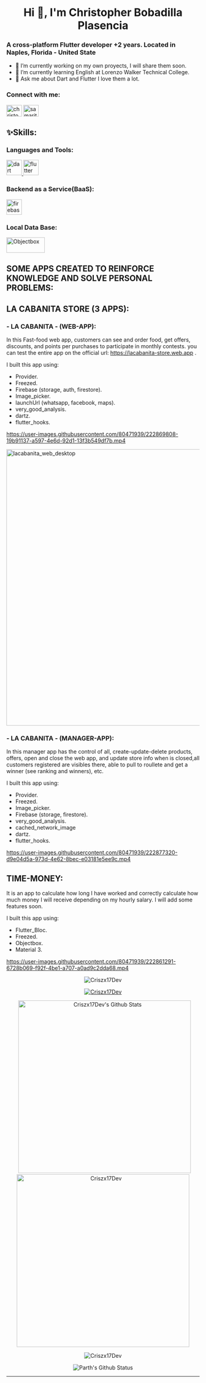 <h1 align="center">Hi 👋, I'm Christopher Bobadilla Plasencia</h1>



<h3 >A cross-platform Flutter developer +2 years.
Located in Naples, Florida - United State</h3>


- 🔭 I’m currently working on my own proyects, I will share them soon.
- 🌱 I’m currently learning English at Lorenzo Walker Technical College.
- 💬 Ask me about Dart and Flutter I love them a lot.

<h3 align="left">Connect with me:</h3>
<p align="left">
<a href="https://www.linkedin.com/in/christopher-bobadilla-plasencia" target="blank"><img align="center" src="https://raw.githubusercontent.com/rahuldkjain/github-profile-readme-generator/master/src/images/icons/Social/linked-in-alt.svg" alt="christopher-bobadilla-plasencia" height="30" width="40" /></a>
<a href="https://discord.gg/Christopher Bobadilla Plasencia#2295" target="blank"><img align="center" src="https://raw.githubusercontent.com/rahuldkjain/github-profile-readme-generator/master/src/images/icons/Social/discord.svg" alt="samaritanodev#4038" height="30" width="40" /></a>
</p>

<h2 align="left">✨Skills:</h2>


<h3 align="left">Languages and Tools:</h3>
<p align="left"> <a href="https://dart.dev" target="_blank" rel="noreferrer"> <img src="https://www.vectorlogo.zone/logos/dartlang/dartlang-icon.svg" alt="dart" width="40" height="40"/> </a>  <a href="https://flutter.dev" target="_blank" rel="noreferrer"> <img src="https://www.vectorlogo.zone/logos/flutterio/flutterio-icon.svg" alt="flutter" width="40" height="40"/> </a> <a href="https://developer.mozilla.org/en-US/docs/Web/JavaScript" width="40" height="40"/> </a> </p>

<h3 align="left">Backend as a Service(BaaS):</h3>
<p align="left">
<a href="https://firebase.google.com/" target="_blank"> <img src="https://www.vectorlogo.zone/logos/firebase/firebase-icon.svg" alt="firebase" width="40" height="40"/> </a> 
  
<h3 align="left">Local Data Base:</h3>
</p>
<p align="left">
<a href="https://objectbox.io/crud-flutter-database/" target="_blank"> <img src="https://raw.githubusercontent.com/objectbox/objectbox-dart/main/.github/logo.png" alt="Objectbox" width="100" height="40"/> </a> 
</p>





<h2 align="left">SOME APPS CREATED TO REINFORCE KNOWLEDGE AND SOLVE PERSONAL PROBLEMS:</h2>

<h2 align="left">LA CABANITA STORE (3 APPS):</h2>
<h3 align="left">- LA CABANITA - (WEB-APP):</h3>
 
In this Fast-food web app, customers can see and order food, get offers, discounts, and points per purchases to participate in monthly contests.
you can test the entire app on the official url: https://lacabanita-store.web.app . 

I built this app using:
- Provider.
- Freezed.
- Firebase (storage, auth, firestore).
- Image_picker.
- launchUrl (whatsapp, facebook, maps).
- very_good_analysis.
- dartz.
- flutter_hooks.

https://user-images.githubusercontent.com/80471939/222869808-19b91137-a597-4e6d-92d1-13f3b549df7b.mp4 

<img width="720" alt="lacabanita_web_desktop" src="https://user-images.githubusercontent.com/80471939/222874773-c58a58ac-dea2-49b5-94ea-24ce245f05c9.png">


<h3 align="left">- LA CABANITA - (MANAGER-APP):</h3>

In this manager app has the control of all, create-update-delete products, offers, open and close the web app, and update store info when is closed,all customers registered are visibles there, able to pull to roullete and get a winner (see ranking and winners), etc.

I built this app using:
- Provider.
- Freezed.
- Image_picker.
- Firebase (storage, firestore).
- very_good_analysis.
- cached_network_image
- dartz.
- flutter_hooks.

https://user-images.githubusercontent.com/80471939/222877320-d9e04d5a-973d-4e62-8bec-e03181e5ee9c.mp4



<h3 align="left"></h3>


<h2 align="left">TIME-MONEY:</h2>

It is an app to calculate how long I have worked and correctly calculate how much money I will receive depending on my hourly salary. 
I will add some features soon.

I built this app using:
- Flutter_Bloc.
- Freezed.
- Objectbox.
- Material 3.

https://user-images.githubusercontent.com/80471939/222861291-6728b069-f92f-4be1-a707-a0ad9c2dda68.mp4


<p align="center"> <img src="https://komarev.com/ghpvc/?username=Criszx17Dev&label=Profile%20views&color=0e75b6&style=flat" alt="Criszx17Dev" /> </p>

<p align="center"> <a href="https://github.com/ryo-ma/github-profile-trophy"><img src="https://github-profile-trophy.vercel.app/?username=Criszx17Dev" alt="Criszx17Dev" /></a> </p>


<p align="center">&nbsp;
  <a><img  alt="Criszx17Dev's Github Stats" src="https://github-readme-stats.vercel.app/api?username=Criszx17Dev&show_icons=true&theme=synthwave" width="450" /></a>
  <a><img src="https://github-readme-streak-stats.herokuapp.com/?user=Criszx17Dev&" alt="Criszx17Dev" width="450"/></a>
 </p>

<p align="center"><img align="center" src="https://github-readme-stats.vercel.app/api/top-langs?username=Criszx17Dev&show_icons=true&locale=en&layout=compact" alt="Criszx17Dev" /></p>


<div align = "center">

![Parth's Github Status](https://github-readme-stats.vercel.app/api?username=Criszx17Dev&show_icons=true&title_color=3793c4&icon_color=ffbb00&text_color=ffffff&bg_color=000000)

<hr>

</div>
